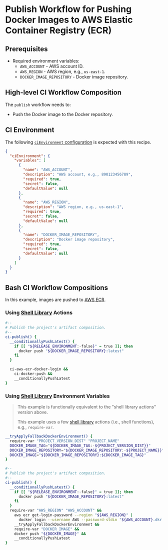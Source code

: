 # Publish Workflow for Pushing Docker Images to AWS Elastic Container Registry (ECR)

## Prerequisites

* Required environment variables:
  * `AWS_ACCOUNT` - AWS account ID.
  * `AWS_REGION` - AWS region, e.g., `us-east-1`.
  * `DOCKER_IMAGE_REPOSITORY` - Docker image repository.

## High-level CI Workflow Composition

The `publish` workflow needs to:

* Push the Docker image to the Docker repository.

## CI Environment

The following [`ciEnvironment` configuration][opinionated project structure] is expected with this recipe.

```json
{
  "ciEnvironment": {
    "variables": [
      {
        "name": "AWS_ACCOUNT",
        "description": "AWS account, e.g., 890123456789",
        "required": true,
        "secret": false,
        "defaultValue": null
      },
      {
        "name": "AWS_REGION",
        "description": "AWS region, e.g., us-east-1",
        "required": true,
        "secret": false,
        "defaultValue": null
      },
      {
        "name": "DOCKER_IMAGE_REPOSITORY",
        "description": "Docker image repository",
        "required": true,
        "secret": false,
        "defaultValue": null
      }
    ]
  }
}
```

## Bash CI Workflow Compositions

In this example, images are pushed to [AWS ECR][].

### Using [Shell Library][shell library] Actions

```bash
#--
# Publish the project's artifact composition.
#--
ci-publish() {
  __conditionallyPushLatest() {
    if [[ "${RELEASE_ENVIRONMENT:-false}" = true ]]; then
      docker push "${DOCKER_IMAGE_REPOSITORY}:latest"
    fi
  }

  ci-aws-ecr-docker-login &&
    ci-docker-push &&
    __conditionallyPushLatest
}
```

### Using [Shell Library][shell library] Environment Variables

> This example is functionally equivalent to the "shell library actions" version above.
>
> This example uses a few [shell library][] actions (i.e., shell functions), e.g., `require-var`.

```bash
__tryApplyFallbackDockerEnvironment() {
  require-var "PROJECT_VERSION_DIST" "PROJECT_NAME"
  DOCKER_IMAGE_TAG="${DOCKER_IMAGE_TAG:-${PROJECT_VERSION_DIST}}"
  DOCKER_IMAGE_REPOSITORY="${DOCKER_IMAGE_REPOSITORY:-${PROJECT_NAME}}"
  DOCKER_IMAGE="${DOCKER_IMAGE_REPOSITORY}:${DOCKER_IMAGE_TAG}"
}

#--
# Publish the project's artifact composition.
#--
ci-publish() {
  __conditionallyPushLatest() {
    if [[ "${RELEASE_ENVIRONMENT:-false}" = true ]]; then
      docker push "${DOCKER_IMAGE_REPOSITORY}:latest"
    fi
  }
  require-var "AWS_REGION" "AWS_ACCOUNT" &&
    aws ecr get-login-password --region "${AWS_REGION}" |
      docker login --username AWS --password-stdin "${AWS_ACCOUNT}.dkr.ecr.${AWS_REGION}.amazonaws.com" &&
    __tryApplyFallbackDockerEnvironment &&
    require-var "DOCKER_IMAGE" &&
    docker push "${DOCKER_IMAGE}" &&
    __conditionallyPushLatest
}
```

[AWS ECR]: https://aws.amazon.com/ecr/
[opinionated project structure]: ../../use/project-structure.md
[shell library]: ../../use/ci-library.md
